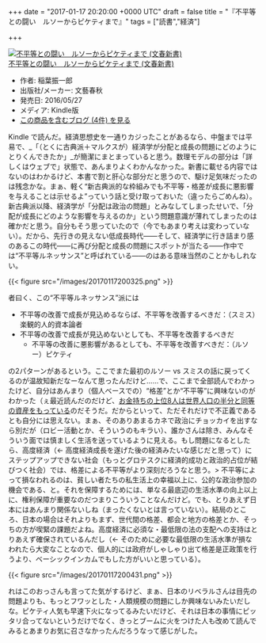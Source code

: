 
+++
date = "2017-01-17 20:20:00 +0000 UTC"
draft = false
title = "『不平等との闘い　ルソーからピケティまで』"
tags = ["読書","経済"]

+++
<div class="hatena-asin-detail"><a href="http://www.amazon.co.jp/exec/obidos/ASIN/B01FJFLTUU/bestylesnet-22/"><img src="https://images-fe.ssl-images-amazon.com/images/I/41qSZa3gsSL._SL160_.jpg" class="hatena-asin-detail-image" alt="不平等との闘い　ルソーからピケティまで (文春新書)" title="不平等との闘い　ルソーからピケティまで (文春新書)"/></a><div class="hatena-asin-detail-info"><a href="http://www.amazon.co.jp/exec/obidos/ASIN/B01FJFLTUU/bestylesnet-22/">不平等との闘い　ルソーからピケティまで (文春新書)</a><ul><li><span class="hatena-asin-detail-label">作者:</span> 稲葉振一郎</li><li><span class="hatena-asin-detail-label">出版社/メーカー:</span> 文藝春秋</li><li><span class="hatena-asin-detail-label">発売日:</span> 2016/05/27</li><li><span class="hatena-asin-detail-label">メディア:</span> Kindle版</li><li><a href="http://d.hatena.ne.jp/asin/B01FJFLTUU/bestylesnet-22" target="_blank">この商品を含むブログ (4件) を見る</a></li></ul></div><div class="hatena-asin-detail-foot"></div></div>Kindle で読んだ。経済思想史を一通りカジったことがあるなら、中盤までは平易で、_「（とくに古典派＋マルクスが）経済学が分配と成長の問題にどのようにとりくんできたか」_が簡潔にまとまっていると思う。数理モデルの部分は「詳しくはウェブで」状態で、あんまりよくわかんなかった。新書に載せる内容ではないのはわかるけど、本書で割と肝心な部分だと思うので、駆け足気味だったのは残念かな。まぁ、軽く“新古典派的な枠組みでも不平等・格差が成長に悪影響を与えることは示せるよ”っていう話と受け取っておいた（違ったらごめんね）。新古典派以降、経済学が「分配は政治の問題」とみなしてしまったせいで、「分配が成長にどのような影響を与えるのか」という問題意識が薄れてしまったのは確かだと思う。自分もそう思っていたので（今でもあまり考えは変わっていない）。だから、先行きの見えない低成長時代――そして、経済学に行き詰まり感のあるこの時代――に再び分配と成長の問題にスポットが当たる――作中では“不平等ルネッサンス”と呼ばれている――のはある意味当然のことかもしれない。

{{< figure src="/images/20170117200325.png"  >}}

者曰く、この“不平等ルネッサンス”派には

<ul>
<li>不平等の改善で成長が見込めるならば、不平等を改善するべきだ：（スミス）楽観的人的資本論者</li>
<li>不平等の改善で成長が見込めないとしても、不平等を改善するべきだ
<ul>
<li>不平等の改善に悪影響があるとしても、不平等を改善すべきだ：（ルソー）ピケティ</li>
</ul></li>
</ul>の2パターンがあるという。ここでまた最初のルソー vs スミスの話に戻ってくるのが温故知新だなーなんて思ったんだけど……で、ここまで全部読んでわかったけど、自分はあんまり（個人ベースでの）“格差”とか“不平等”に興味ないのがわかった（ぇ最近読んだのだけど、<a href="http://www.huffingtonpost.jp/2017/01/15/eight-men-own-half-the-worlds-wealth_n_14194250.html">お金持ちの上位8人は世界人口の半分と同等の資産をもっている</a>のだそうだ。だからといって、ただそれだけで不正義であるとも自分には思えない。まぁ、そのありあまるカネで政治にチョッカイを出すなら別だが（ロビー活動とか、そういうのもキラい）、誰かさんは除き、みんなそういう面では慎ましく生活を送っているように見える。もし問題になるとしたら、高度経済（← 高度経済成長を遂げた後の経済みたいな感じだと思って）にステップアップできない社会（もっとグロテスクに経済的成功と政治的占位が結びつく社会）では、格差による不平等がより深刻だろうなと思う。> 不平等によって損なわれるのは、貧しい者たちの私生活上の幸福以上に、公的な政治参加の機会である、と。それを保障するためには、単なる最底辺の生活水準の向上以上に、権利保障が重要なのだつまりこういうことなんだけど。でも、とりあえず日本にはあんまり関係ないしね（まったくないとは言っていない）。結局のところ、日本の場合はそれよりもまず、世代間の格差、都会と地方の格差とか、そっちの方が喫緊の課題だよね。高度経済に必須な・最低限の法の支配への支持はとりあえず確保されているんだし（← そのために必要な最低限の生活水準が損なわれたら大変なことなので、個人的には政府がしゃしゃり出て格差是正政策を行うより、ベーシックインカムでもした方がいいと思っている）。

{{< figure src="/images/20170117200431.png"  >}}

れはこのおっさんも言ってた気がするけど、まぁ、日本のリベラルさんは目先の問題よりも、もっとフワッとした・人類規模の問題にしか興味ないみたいだしな。ピケティ人気も早速下火になってるみたいだけど、それは日本の事情にピッタリ合ってないというだけでなく、きっとブームに火をつけた人も改めて読んでみるとあまりお気に召さなかったんだろうなって感じがした。


